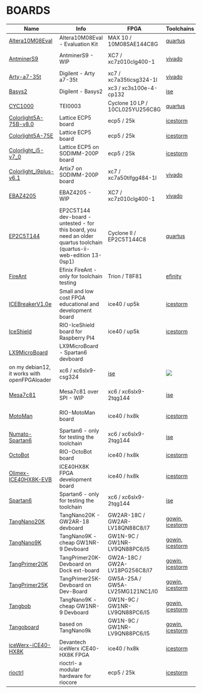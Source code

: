 # BOARDS
| Name | Info | FPGA | Toolchains | Image |
| --- | --- | --- |  --- | :---: |
| [Altera10M08Eval](Altera10M08Eval/README.md) | Altera10M08Eval - Evaluation Kit | MAX 10 / 10M08SAE144C8G | [quartus](../generator/toolchains/quartus/README.md) | <img src="Altera10M08Eval/board.png" height="48"> |
| [AntminerS9](AntminerS9/README.md) | AntminerS9 - WIP | XC7 / xc7z010clg400-1 | [vivado](../generator/toolchains/vivado/README.md) | <img src="AntminerS9/board.png" height="48"> |
| [Arty-a7-35t](Arty-a7-35t/README.md) | Digilent - Arty a7-35t | xc7 / xc7a35ticsg324-1l | [vivado](../generator/toolchains/vivado/README.md) | <img src="Arty-a7-35t/board.png" height="48"> |
| [Basys2](Basys2/README.md) | Digilent - Basys2 | xc3 / xc3s100e-4-cp132 | [ise](../generator/toolchains/ise/README.md) | <img src="Basys2/board.png" height="48"> |
| [CYC1000](CYC1000/README.md) | TEI0003 | Cyclone 10 LP / 10CL025YU256C8G | [quartus](../generator/toolchains/quartus/README.md) | <img src="CYC1000/board.png" height="48"> |
| [Colorlight5A-75B-v8.0](Colorlight5A-75B-v8.0/README.md) | Lattice ECP5 board | ecp5 / 25k | [icestorm](../generator/toolchains/icestorm/README.md) | <img src="Colorlight5A-75B-v8.0/board.png" height="48"> |
| [Colorlight5A-75E](Colorlight5A-75E/README.md) | Lattice ECP5 board | ecp5 / 25k | [icestorm](../generator/toolchains/icestorm/README.md) | <img src="Colorlight5A-75E/board.png" height="48"> |
| [Colorlight_i5-v7_0](Colorlight_i5-v7_0/README.md) | Lattice ECP5 on SODIMM-200P board | ecp5 / 25k | [icestorm](../generator/toolchains/icestorm/README.md) | <img src="Colorlight_i5-v7_0/board.png" height="48"> |
| [Colorlight_i9plus-v6.1](Colorlight_i9plus-v6.1/README.md) | Artix7 on SODIMM-200P board | xc7 / xc7a50tifgg484-1l | [vivado](../generator/toolchains/vivado/README.md) | <img src="Colorlight_i9plus-v6.1/board.png" height="48"> |
| [EBAZ4205](EBAZ4205/README.md) | EBAZ4205 - WIP | XC7 / xc7z010clg400-1 | [vivado](../generator/toolchains/vivado/README.md) | <img src="EBAZ4205/board.png" height="48"> |
| [EP2C5T144](EP2C5T144/README.md) | EP2C5T144 dev-board - untested - for this board, you need an older quartus toolchain (quartus-ii-web-edition 13-0sp1) | Cyclone II / EP2C5T144C8 | [quartus](../generator/toolchains/quartus/README.md) | <img src="EP2C5T144/board.png" height="48"> |
| [FireAnt](FireAnt/README.md) | Efinix FireAnt - only for toolchain testing | Trion / T8F81 | [efinity](../generator/toolchains/efinity/README.md) | |
| [ICEBreakerV1.0e](ICEBreakerV1.0e/README.md) | Small and low cost FPGA educational and development board | ice40 / up5k | [icestorm](../generator/toolchains/icestorm/README.md) | <img src="ICEBreakerV1.0e/board.png" height="48"> |
| [IceShield](IceShield/README.md) | RIO-IceShield board for Raspberry PI4 | ice40 / up5k | [icestorm](../generator/toolchains/icestorm/README.md) | <img src="IceShield/board.png" height="48"> |
| [LX9MicroBoard](LX9MicroBoard/README.md) | LX9MicroBoard - Spartan6 devboard
on my debian12, it works with openFPGAloader | xc6 / xc6slx9-csg324 | [ise](../generator/toolchains/ise/README.md) | <img src="LX9MicroBoard/board.png" height="48"> |
| [Mesa7c81](Mesa7c81/README.md) | Mesa7c81 over SPI - WIP | xc6 / xc6slx9-2tqg144 | [ise](../generator/toolchains/ise/README.md) | <img src="Mesa7c81/board.png" height="48"> |
| [MotoMan](MotoMan/README.md) | RIO-MotoMan board | ice40 / hx8k | [icestorm](../generator/toolchains/icestorm/README.md) | <img src="MotoMan/board.png" height="48"> |
| [Numato-Spartan6](Numato-Spartan6/README.md) | Spartan6 - only for testing the toolchain | xc6 / xc6slx9-2tqg144 | [ise](../generator/toolchains/ise/README.md) | <img src="Numato-Spartan6/board.png" height="48"> |
| [OctoBot](OctoBot/README.md) | RIO-OctoBot board | ice40 / hx8k | [icestorm](../generator/toolchains/icestorm/README.md) | <img src="OctoBot/board.png" height="48"> |
| [Olimex-ICE40HX8K-EVB](Olimex-ICE40HX8K-EVB/README.md) | ICE40HX8K FPGA development board | ice40 / hx8k | [icestorm](../generator/toolchains/icestorm/README.md) | <img src="Olimex-ICE40HX8K-EVB/board.png" height="48"> |
| [Spartan6](Spartan6/README.md) | Spartan6 - only for testing the toolchain | xc6 / xc6slx9-2tqg144 | [ise](../generator/toolchains/ise/README.md) | |
| [TangNano20K](TangNano20K/README.md) | TangNano20K - GW2AR-18 devboard | GW2AR-18C / GW2AR-LV18QN88C8/I7 | [gowin](../generator/toolchains/gowin/README.md), [icestorm](../generator/toolchains/icestorm/README.md) | <img src="TangNano20K/board.png" height="48"> |
| [TangNano9K](TangNano9K/README.md) | TangNano9K - cheap GW1NR-9 Devboard | GW1N-9C / GW1NR-LV9QN88PC6/I5 | [gowin](../generator/toolchains/gowin/README.md), [icestorm](../generator/toolchains/icestorm/README.md) | <img src="TangNano9K/board.png" height="48"> |
| [TangPrimer20K](TangPrimer20K/README.md) | TangPrimer20K-Devboard on Dock ext-board | GW2A-18C / GW2A-LV18PG256C8/I7 | [gowin](../generator/toolchains/gowin/README.md), [icestorm](../generator/toolchains/icestorm/README.md) | <img src="TangPrimer20K/board.png" height="48"> |
| [TangPrimer25K](TangPrimer25K/README.md) | TangPrimer25K-Devboard on Dev-Board | GW5A-25A / GW5A-LV25MG121NC1/I0 | [gowin](../generator/toolchains/gowin/README.md), [icestorm](../generator/toolchains/icestorm/README.md) | <img src="TangPrimer25K/board.png" height="48"> |
| [Tangbob](Tangbob/README.md) | TangNano9K - cheap GW1NR-9 Devboard | GW1N-9C / GW1NR-LV9QN88PC6/I5 | [gowin](../generator/toolchains/gowin/README.md), [icestorm](../generator/toolchains/icestorm/README.md) | <img src="Tangbob/board.png" height="48"> |
| [Tangoboard](Tangoboard/README.md) | based on TangNano9k | GW1N-9C / GW1NR-LV9QN88PC6/I5 | [gowin](../generator/toolchains/gowin/README.md), [icestorm](../generator/toolchains/icestorm/README.md) | <img src="Tangoboard/board.png" height="48"> |
| [iceWerx-iCE40-HX8K](iceWerx-iCE40-HX8K/README.md) | Devantech iceWerx iCE40-HX8K FPGA | ice40 / hx8k | [icestorm](../generator/toolchains/icestorm/README.md) | <img src="iceWerx-iCE40-HX8K/board.png" height="48"> |
| [rioctrl](rioctrl/README.md) | rioctrl- a modular hardware for riocore | ecp5 / 25k | [icestorm](../generator/toolchains/icestorm/README.md) | <img src="rioctrl/board.png" height="48"> |
